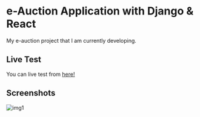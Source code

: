 # e-Auction Application with Django & React

My e-auction project that I am currently developing.

## Live Test

You can live test from [here!](https://nidea1.com.tr)

## Screenshots

![img1](https://cdn.discordapp.com/attachments/1035852765756411995/1110961394125377667/image.png)
